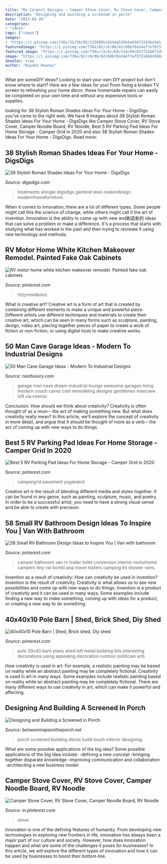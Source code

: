 ```yaml
---
title: "Rv Carport Designs ~ Camper Stove Cover, Rv Stove Cover, Camper Noodle Board, Rv Noodle"
description: "Designing and building a screened in porch"
date: "2023-03-26"
categories:
- "ideas"
tags: ["ideas"]
images:
- "https://i.pinimg.com/736x/31/58/95/315895b1564da539e5eb5bf2242ba5e5.jpg"
featuredImage: "https://i.pinimg.com/736x/82/c6/0b/82c60b70a34ef7efb73160dd36848df6.jpg"
featured_image: "https://i.pinimg.com/736x/c5/4c/b9/c54cb9c03ff2266f2d53fa9ce2372dc8.jpg"
image: "https://i.pinimg.com/736x/82/c6/0b/82c60b70a34ef7efb73160dd36848df6.jpg"
ShowToc: true
author: "Kayden Heaney"
---
```



What are someDIY ideas?
Looking to start your own DIY project but don't know where to start? Here are a few ideas for you! From fixing a broken TV screen to refreshing your home decor, these homemade repairs can easily be completed on your own time and without any expensive tools or supplies.

	

		
looking for 38 Stylish Roman Shades Ideas For Your Home - DigsDigs you've came to the right web. We have 8 Images about 38 Stylish Roman Shades Ideas For Your Home - DigsDigs like Camper Stove Cover, RV Stove Cover, Camper Noodle Board, RV Noodle, Best 5 RV Parking Pad Ideas For Home Storage - Camper Grid in 2020 and also 38 Stylish Roman Shades Ideas For Your Home - DigsDigs. Read more:
		
    
## 38 Stylish Roman Shades Ideas For Your Home - DigsDigs

<img loading=lazy src="https://www.digsdigs.com/photos/stylish-roman-shades-ideas-for-your-home-21-554x846.jpg" onerror="this.onerror=null;this.src='https://tse4.mm.bing.net/th?id=OIP.whl_Y8NSdpBlIyByozxN6AHaLT&amp;pid=15.1';" alt="38 Stylish Roman Shades Ideas For Your Home - DigsDigs">

_Source: digsdigs.com_

>treatments shingle digsdigs gambrel leed onekindesign modernhomefurniture. 

	

When it comes to innovation, there are a lot of different types. Some people might call this the science of change, while others might call it the art of invention. Innovation is the ability to come up with new and創造新的 ideas that can solve a problem or make a difference. It's a process that starts with studying what has worked in the past and then trying to recreate it using new technology and methods.

    
## RV Motor Home White Kitchen Makeover Remodel. Painted Fake Oak Cabinets

<img loading=lazy src="https://i.pinimg.com/736x/72/0a/2b/720a2ba6610c63bfbe556514d29f47df.jpg" onerror="this.onerror=null;this.src='https://tse3.mm.bing.net/th?id=OIP.TDlJ8uuiv4RKsFtOqtIAOgHaJ3&amp;pid=15.1';" alt="RV motor home white kitchen makeover remodel. Painted fake oak cabinets">

_Source: pinterest.com_

>ritzyresidence. 

	

What is creative art?
Creative art is a form of art that is created by combining different elements to make a unique and powerful piece. Different artists use different techniques and materials to create their creative art, which can be seen in many forms such as sculpture, painting, design, video art, piecing together pieces of paper to create a work of fiction or non-fiction, or using digital tools to make creative works.

    
## 50 Man Cave Garage Ideas - Modern To Industrial Designs

<img loading=lazy src="http://nextluxury.com/wp-content/uploads/garage-remodeling-ideas-man-cave.jpg" onerror="this.onerror=null;this.src='https://tse4.mm.bing.net/th?id=OIP.Ix2jJJFyhATMFpaky8PwVAHaED&amp;pid=15.1';" alt="50 Man Cave Garage Ideas - Modern To Industrial Designs">

_Source: nextluxury.com_

>garage man cave dream industrial lounge awesome garages living modern couch caves cool remodeling designs gentlemen mancave loft via interior. 

	

Conclusion: How should we think about creativity?
Creativity is often thought of as a noun – the act of making something new. But what does creativity really mean? In this article, we'll explore the concept of creativity in more detail, and argue that it should be thought of more as a verb – the act of coming up with new ways to do things.

    
## Best 5 RV Parking Pad Ideas For Home Storage - Camper Grid In 2020

<img loading=lazy src="https://i.pinimg.com/736x/82/c6/0b/82c60b70a34ef7efb73160dd36848df6.jpg" onerror="this.onerror=null;this.src='https://tse3.mm.bing.net/th?id=OIP.QCaAYkx0TJiqF4b5VUDogwHaEY&amp;pid=15.1';" alt="Best 5 RV Parking Pad Ideas For Home Storage - Camper Grid in 2020">

_Source: pinterest.com_

>campergrid pavement yoganand. 

	

Creative art is the result of blending different media and styles together. It can be found in any genre, such as painting, sculpture, music, and poetry. In order to be a successful artist, you need to have a strong visual sense and be able to create with precision.

    
## 58 Small RV Bathroom Design Ideas To Inspire You | Van With Bathroom

<img loading=lazy src="https://i.pinimg.com/736x/31/58/95/315895b1564da539e5eb5bf2242ba5e5.jpg" onerror="this.onerror=null;this.src='https://tse2.mm.bing.net/th?id=OIP.va83D2_qxBqj7UnYJNHYmgHaLH&amp;pid=15.1';" alt="58 Small RV Bathroom Design Ideas to Inspire You | Van with bathroom">

_Source: pinterest.com_

>camper bathroom van rv trailer toilet conversion interior motorhome campers tiny vw kombi pop travel trailers camping kit shower vans. 

	

Invention as a result of creativity: How can creativity be used in invention?
Invention is the result of creativity. Creativity is what allows us to see new possibilities and come up with new ways to do things. Invention is a product of creativity and it can be used in many ways. Some examples include finding a new way to make something, coming up with ideas for a product, or creating a new way to do something.

    
## 40x40x10 Pole Barn | Shed, Brick Shed, Diy Shed

<img loading=lazy src="https://i.pinimg.com/736x/7b/2f/50/7b2f50f6efb104a1e4fc371559efa102--pole-barns.jpg" onerror="this.onerror=null;this.src='https://tse4.mm.bing.net/th?id=OIP.wZS05qMKsTOrbXSZIlbBzgHaFj&amp;pid=15.1';" alt="40x40x10 Pole Barn | Shed, Brick shed, Diy shed">

_Source: pinterest.com_

>pole 30x40 barn plans shed loft metal building kits interesting decorations using appealing decoration outdoor politician anti. 

	

How creativity is used in art: For example, a realistic painting may be based on reality while an abstract painting may be completely fictional.
Creativity is used in art in many ways. Some examples include realistic painting based on reality while an abstract painting may be completely fictional. There are many different ways to use creativity in art, which can make it powerful and affecting.

    
## Designing And Building A Screened In Porch

<img loading=lazy src="https://betweennapsontheporch.net/wp-content/uploads/blogger/_x908CSKJhI4/ShiW4tDsf8I/AAAAAAAAHnA/6jb87UKbelE/s1600/Additional%2B015.JPG" onerror="this.onerror=null;this.src='https://tse1.mm.bing.net/th?id=OIP.WiQpFVPJxr2zKI8qB659mwHaFj&amp;pid=15.1';" alt="Designing and Building a Screened in Porch">

_Source: betweennapsontheporch.net_

>porch screened building decks build much interior designing. 

	

What are some possible applications of the big idea?
Some possible applications of the big idea include: 
-defining a new concept
-bringing together disparate knowledge
-improving communication and collaboration
-architecting a new business model

    
## Camper Stove Cover, RV Stove Cover, Camper Noodle Board, RV Noodle

<img loading=lazy src="https://i.pinimg.com/736x/c5/4c/b9/c54cb9c03ff2266f2d53fa9ce2372dc8.jpg" onerror="this.onerror=null;this.src='https://tse4.mm.bing.net/th?id=OIP._5bzx5mE4Kq7Pv9JGmkj9AHaGm&amp;pid=15.1';" alt="Camper Stove Cover, RV Stove Cover, Camper Noodle Board, RV Noodle">

_Source: in.pinterest.com_

>stove. 

	

Innovation is one of the defining features of humanity. From developing new technologies to exploring new frontiers in life, innovation has always been a major part of our culture and society. However, how does innovation happen and what are some of the challenges it poses for businesses? In this article, we will explore the different types of innovation and how it can be used by businesses to boost their bottom line.

